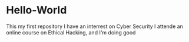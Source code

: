 # Hello-World
This my first repository
I have an interrest on Cyber Security
I attende an  online course on Ethical Hacking, and I'm doing good
